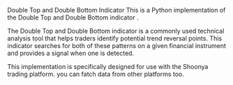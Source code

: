  Double Top and Double Bottom Indicator
This is a Python implementation of the Double Top and Double Bottom indicator .

The Double Top and Double Bottom indicator is a commonly used technical analysis tool that helps traders identify potential trend reversal points.
This indicator searches for both of these patterns on a given financial instrument and provides a signal when one is detected.

This implementation is specifically designed for use with the Shoonya trading platform. you can fatch data from other platforms too.
